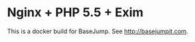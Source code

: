Nginx + PHP 5.5 + Exim
==========

This is a docker build for BaseJump.  See http://basejumpit.com.
